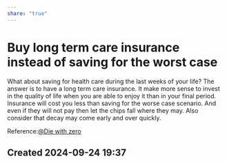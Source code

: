 ```yaml
---
share: "true"
---
```


# Buy long term care insurance instead of saving for the worst case

What about saving for health care during the last weeks of your life? The answer is to have a long term care insurance. It make more sense to invest in the quality of life when you are able to enjoy it than in your final period. Insurance will cost you less than saving for the worse case scenario. And even if they will not pay then let the chips fall where they may. 
Also consider that decay may come early and over quickly.

Reference:[@Die with zero](./@Die%20with%20zero.md)


## Created 2024-09-24 19:37
